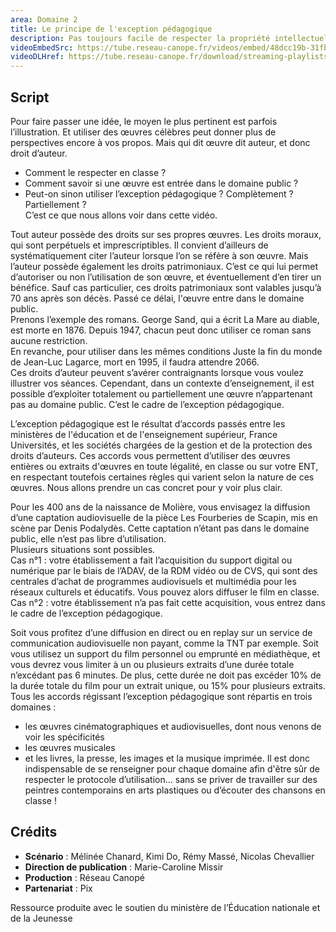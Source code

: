 ```yaml
---
area: Domaine 2
title: Le principe de l'exception pédagogique
description: Pas toujours facile de respecter la propriété intellectuelle de chacun lors de la conception de supports pédagogiques. L'exception pédagogique a été pensée pour permettre aux enseignants de se saisir de ressources existantes, sous certaines conditions. Tous les détails dans la vidéo !
videoEmbedSrc: https://tube.reseau-canope.fr/videos/embed/48dcc19b-31fb-45a8-acb0-4304d24eaf22
videoDLHref: https://tube.reseau-canope.fr/download/streaming-playlists/hls/videos/48dcc19b-31fb-45a8-acb0-4304d24eaf22-1080-fragmented.mp4
---
```


## Script

Pour faire passer une idée, le moyen le plus pertinent est parfois l’illustration. Et utiliser des œuvres célèbres peut donner plus de perspectives encore à vos propos. Mais qui dit œuvre dit auteur, et donc droit d’auteur.        
- Comment le respecter en classe ?  
- Comment savoir si une œuvre est entrée dans le domaine public ?    
- Peut-on sinon utiliser l’exception pédagogique ? Complètement ? Partiellement ?   
C’est ce que nous allons voir dans cette vidéo.   
     
Tout auteur possède des droits sur ses propres œuvres.  Les droits moraux, qui sont perpétuels et imprescriptibles. Il convient d’ailleurs de systématiquement citer l’auteur lorsque l’on se réfère à son œuvre.    Mais l’auteur possède également les droits patrimoniaux. C’est ce qui lui permet d’autoriser ou non l’utilisation de son œuvre, et éventuellement d’en tirer un bénéfice.     Sauf cas particulier, ces droits patrimoniaux sont valables jusqu’à 70 ans après son décès. Passé ce délai, l'œuvre entre dans le domaine public.   
Prenons l’exemple des romans. George Sand, qui a écrit La Mare au diable, est morte en 1876. Depuis 1947, chacun peut donc utiliser ce roman sans aucune restriction.       
En revanche, pour utiliser dans les mêmes conditions Juste la fin du monde de Jean-Luc Lagarce, mort en 1995, il faudra attendre 2066.   
Ces droits d’auteur peuvent s’avérer contraignants lorsque vous voulez illustrer vos séances.   Cependant, dans un contexte d’enseignement, il est possible d’exploiter totalement ou partiellement une œuvre n’appartenant pas au domaine public. C’est le cadre de l’exception pédagogique.   
     
L’exception pédagogique est le résultat d’accords passés entre les ministères de l'éducation et de l'enseignement supérieur, France Universités, et les sociétés chargées de la gestion et de la protection des droits d’auteurs.    Ces accords vous permettent d’utiliser des œuvres entières ou extraits d'œuvres en toute légalité, en classe ou sur votre ENT, en respectant toutefois certaines règles qui varient selon la nature de ces œuvres.  Nous allons prendre un cas concret pour y voir plus clair.   
     
Pour les 400 ans de la naissance de Molière, vous envisagez la diffusion d’une captation audiovisuelle de la pièce Les Fourberies de Scapin, mis en scène par Denis Podalydès. Cette captation n’étant pas dans le domaine public, elle n’est pas libre d’utilisation.      
Plusieurs situations sont possibles.     
Cas n°1 : votre établissement a fait l’acquisition du support digital ou numérique par le biais de l’ADAV, de la RDM vidéo ou de CVS, qui sont des centrales d’achat de programmes audiovisuels et multimédia pour les réseaux culturels et éducatifs. Vous pouvez alors diffuser le film en classe.
Cas n°2 : votre établissement n’a pas fait cette acquisition, vous entrez dans le cadre de l’exception pédagogique.    
   
Soit vous profitez d’une diffusion en direct ou en replay sur un service de communication audiovisuelle non payant, comme la TNT par exemple. Soit vous utilisez un support du film personnel ou emprunté en médiathèque, et vous devrez vous limiter à un ou plusieurs extraits d’une durée totale n’excédant pas 6 minutes.  De plus, cette durée ne doit pas excéder 10% de la durée totale du film pour un extrait unique, ou 15% pour plusieurs extraits.       
Tous les accords régissant l’exception pédagogique sont répartis en trois domaines :   
- les œuvres cinématographiques et audiovisuelles, dont nous venons de voir les spécificités 
- les œuvres musicales   
- et les livres, la presse, les images et la musique imprimée. 
Il est donc indispensable de se renseigner pour chaque domaine afin d'être sûr de respecter le protocole d’utilisation… sans se priver de travailler sur des peintres contemporains en arts plastiques ou d’écouter des chansons en classe !   

## Crédits

- **Scénario** : Mélinée Chanard, Kimi Do, Rémy Massé, Nicolas Chevallier
- **Direction de publication** : Marie-Caroline Missir
- **Production** : Réseau Canopé
- **Partenariat** : Pix

Ressource produite avec le soutien du ministère de l’Éducation nationale et de la Jeunesse
